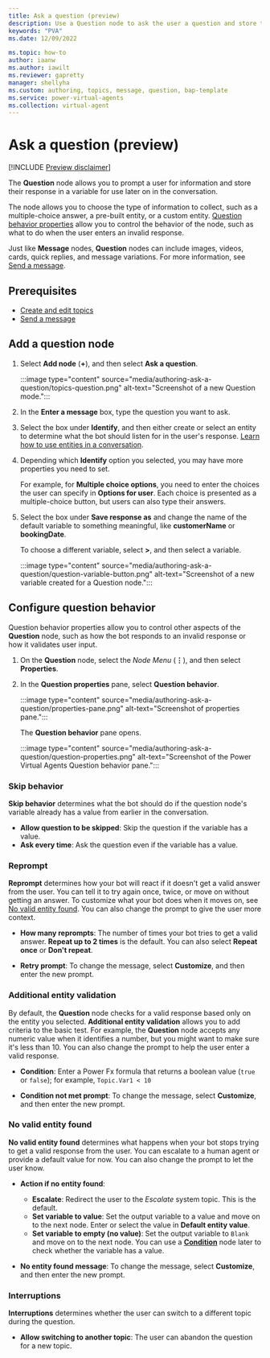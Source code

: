 ```yaml
---
title: Ask a question (preview)
description: Use a Question node to ask the user a question and store their response in a variable in Power Virtual Agents preview.
keywords: "PVA"
ms.date: 12/09/2022

ms.topic: how-to
author: iaanw
ms.author: iawilt
ms.reviewer: gapretty
manager: shellyha
ms.custom: authoring, topics, message, question, bap-template
ms.service: power-virtual-agents
ms.collection: virtual-agent
---
```


# Ask a question (preview)

[!INCLUDE [Preview disclaimer](includes/public-preview-disclaimer.md)]

The **Question** node allows you to prompt a user for information and store their response in a variable for use later on in the conversation.

The node allows you to choose the type of information to collect, such as a multiple-choice answer, a pre-built entity, or a custom entity. [Question behavior properties](#configure-question-behavior) allow you to control the behavior of the node, such as what to do when the user enters an invalid response.

Just like **Message** nodes, **Question** nodes can include images, videos, cards, quick replies, and message variations. For more information, see [Send a message](authoring-send-message.md).

## Prerequisites

- [Create and edit topics](authoring-create-edit-topics.md)
- [Send a message](authoring-send-message.md)

## Add a question node

1. Select **Add node** (**+**), and then select **Ask a question**.

   :::image type="content" source="media/authoring-ask-a-question/topics-question.png" alt-text="Screenshot of a new Question mode.":::

1. In the **Enter a message** box, type the question you want to ask.

1. Select the box under **Identify**, and then either create or select an entity to determine what the bot should listen for in the user's response. [Learn how to use entities in a conversation](advanced-entities-slot-filling.md#use-entities-in-a-conversation).

1. Depending which **Identify** option you selected, you may have more properties you need to set.

   For example, for **Multiple choice options**, you need to enter the choices the user can specify in **Options for user**. Each choice is presented as a multiple-choice button, but users can also type their answers.

1. Select the box under **Save response as** and change the name of the default variable to something meaningful, like **customerName** or **bookingDate**.

    To choose a different variable, select **>**, and then select a variable.

    :::image type="content" source="media/authoring-ask-a-question/question-variable-button.png" alt-text="Screenshot of a new variable created for a Question node.":::

## Configure question behavior

Question behavior properties allow you to control other aspects of the **Question** node, such as how the bot responds to an invalid response or how it validates user input.

1. On the **Question** node, select the _Node Menu_ (**&vellip;**), and then select **Properties**.

1. In the **Question properties** pane, select **Question behavior**.

    :::image type="content" source="media/authoring-ask-a-question/properties-pane.png" alt-text="Screenshot of properties pane.":::

    The **Question behavior** pane opens.

    :::image type="content" source="media/authoring-ask-a-question/question-properties.png" alt-text="Screenshot of the Power Virtual Agents Question behavior pane.":::

### Skip behavior

**Skip behavior** determines what the bot should do if the question node's variable already has a value from earlier in the conversation.

- **Allow question to be skipped**: Skip the question if the variable has a value.
- **Ask every time**: Ask the question even if the variable has a value.

### Reprompt

**Reprompt** determines how your bot will react if it doesn't get a valid answer from the user. You can tell it to try again once, twice, or move on without getting an answer. To customize what your bot does when it moves on, see [No valid entity found](#no-valid-entity-found). You can also change the prompt to give the user more context.

- **How many reprompts**: The number of times your bot tries to get a valid answer. **Repeat up to 2 times** is the default. You can also select **Repeat once** or **Don't repeat**.

- **Retry prompt**: To change the message, select **Customize**, and then enter the new prompt.

### Additional entity validation

By default, the **Question** node checks for a valid response based only on the entity you selected. **Additional entity validation** allows you to add criteria to the basic test. For example, the **Question** node accepts any numeric value when it identifies a number, but you might want to make sure it's less than 10. You can also change the prompt to help the user enter a valid response.

- **Condition**: Enter a Power Fx formula that returns a boolean value (`true` or `false`); for example, `Topic.Var1 < 10`

- **Condition not met prompt**: To change the message, select **Customize**, and then enter the new prompt.

### No valid entity found

**No valid entity found** determines what happens when your bot stops trying to get a valid response from the user. You can escalate to a human agent or provide a default value for now. You can also change the prompt to let the user know.

- **Action if no entity found**:

  - **Escalate**: Redirect the user to the _Escalate_ system topic. This is the default.
  - **Set variable to value**: Set the output variable to a value and move on to the next node. Enter or select the value in **Default entity value**.
  - **Set variable to empty (no value)**: Set the output variable to `Blank` and move on to the next node. You can use a [**Condition**](authoring-using-conditions.md) node later to check whether the variable has a value.

- **No entity found message**: To change the message, select **Customize**, and then enter the new prompt.

### Interruptions

**Interruptions** determines whether the user can switch to a different topic during the question.

- **Allow switching to another topic**: The user can abandon the question for a new topic.
